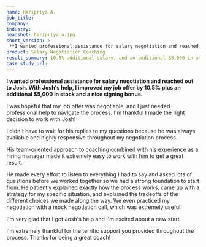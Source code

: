 ```yaml
---
name: Haripriya A.
job_title: 
company: 
industry: 
headshot: haripriya_a.jpg
short_version: >
 **I wanted professional assistance for salary negotiation and reached out to Josh. With Josh's help, I improved my job offer by 10.5% plus an additional $5,000 in stock and a nice signing bonus.**
product: Salary Negotiation Coaching
result_summary: 10.5% additional salary, and an additional $5,000 in stock as well as a nice signing bonus.
case_study_url: 
---
```


**I wanted professional assistance for salary negotiation and reached out to Josh. With Josh's help, I improved my job offer by 10.5% plus an additional $5,000 in stock and a nice signing bonus.**

I was hopeful that my job offer was negotiable, and I just needed professional help to navigate the process. I'm thankful I made the right decision to work with Josh!

I didn't have to wait for his replies to my questions because he was always available and highly responsive throughout my negotiation process.

His team-oriented approach to coaching combined with his experience as a hiring manager made it extremely easy to work with him to get a great result.

He made every effort to listen to everything I had to say and asked lots of questions before we worked together so we had a strong foundation to start from. He patiently explained exactly how the process works, came up with a strategy for my specific situation, and explained the tradeoffs of the different choices we made along the way. We even practiced my negotiation with a mock negotiation call, which was extremely useful!

I'm very glad that I got Josh's help and I'm excited about a new start.

I'm extremely thankful for the terrific support you provided throughout the process. Thanks for being a great coach!